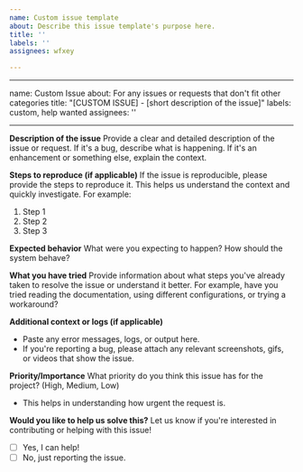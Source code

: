 ```yaml
---
name: Custom issue template
about: Describe this issue template's purpose here.
title: ''
labels: ''
assignees: wfxey

---
```


---
name: Custom Issue
about: For any issues or requests that don't fit other categories
title: "[CUSTOM ISSUE] - [short description of the issue]"
labels: custom, help wanted
assignees: ''

---

**Description of the issue**
Provide a clear and detailed description of the issue or request. If it's a bug, describe what is happening. If it's an enhancement or something else, explain the context.

**Steps to reproduce (if applicable)**
If the issue is reproducible, please provide the steps to reproduce it. This helps us understand the context and quickly investigate. For example:
1. Step 1
2. Step 2
3. Step 3

**Expected behavior**
What were you expecting to happen? How should the system behave?

**What you have tried**
Provide information about what steps you've already taken to resolve the issue or understand it better. For example, have you tried reading the documentation, using different configurations, or trying a workaround?

**Additional context or logs (if applicable)**
- Paste any error messages, logs, or output here. 
- If you're reporting a bug, please attach any relevant screenshots, gifs, or videos that show the issue.

**Priority/Importance**
What priority do you think this issue has for the project? (High, Medium, Low)
- This helps in understanding how urgent the request is.

**Would you like to help us solve this?**
Let us know if you're interested in contributing or helping with this issue!
- [ ] Yes, I can help!
- [ ] No, just reporting the issue.
